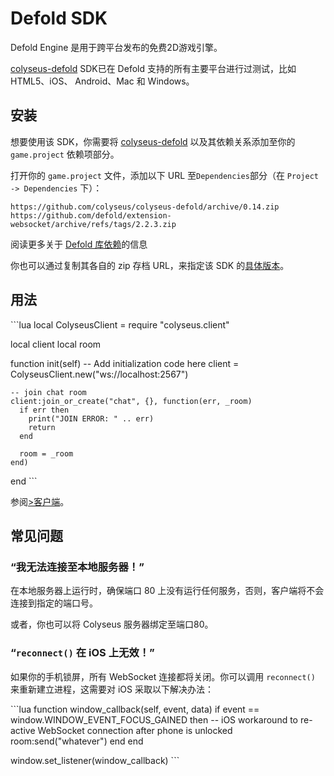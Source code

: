 # Defold SDK

Defold Engine 是用于跨平台发布的免费2D游戏引擎。

[colyseus-defold](https://github.com/colyseus/colyseus-defold) SDK已在 Defold 支持的所有主要平台进行过测试，比如 HTML5、iOS、 Android、Mac 和 Windows。

## 安装

想要使用该 SDK，你需要将 [colyseus-defold](https://github.com/colyseus/colyseus-defold) 以及其依赖关系添加至你的 `game.project` 依赖项部分。

打开你的 `game.project` 文件，添加以下 URL 至`Dependencies`部分（在 `Project -> Dependencies` 下）：

    https://github.com/colyseus/colyseus-defold/archive/0.14.zip
    https://github.com/defold/extension-websocket/archive/refs/tags/2.2.3.zip

阅读更多关于 [Defold 库依赖](http://www.defold.com/manuals/libraries/)的信息

你也可以通过复制其各自的 zip 存档 URL，来指定该 SDK 的[具体版本](https://github.com/colyseus/colyseus-defold/releases)。

## 用法

\`\`\`lua local ColyseusClient = require "colyseus.client"

local client local room

function init(self) -- Add initialization code here client = ColyseusClient.new("ws://localhost:2567")

    -- join chat room
    client:join_or_create("chat", {}, function(err, _room)
      if err then
        print("JOIN ERROR: " .. err)
        return
      end

      room = _room
    end)
end \`\`\`

参阅[>客户端](/client/client/)。

## 常见问题

### “我无法连接至本地服务器！”

在本地服务器上运行时，确保端口 80 上没有运行任何服务，否则，客户端将不会连接到指定的端口号。

或者，你也可以将 Colyseus 服务器绑定至端口80。

### “`reconnect()` 在 iOS 上无效！”

如果你的手机锁屏，所有 WebSocket 连接都将关闭。你可以调用 `reconnect()` 来重新建立进程，这需要对 iOS 采取以下解决办法：

\`\`\`lua function window\_callback(self, event, data) if event == window.WINDOW\_EVENT\_FOCUS\_GAINED then -- iOS workaround to re-active WebSocket connection after phone is unlocked room:send("whatever") end end

window.set\_listener(window\_callback) \`\`\`
